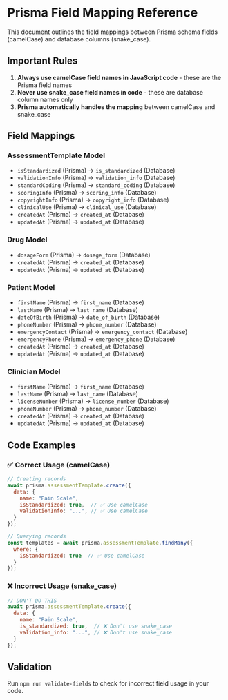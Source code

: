 # Prisma Field Mapping Reference

This document outlines the field mappings between Prisma schema fields (camelCase) and database columns (snake_case).

## Important Rules

1. **Always use camelCase field names in JavaScript code** - these are the Prisma field names
2. **Never use snake_case field names in code** - these are database column names only
3. **Prisma automatically handles the mapping** between camelCase and snake_case

## Field Mappings

### AssessmentTemplate Model
- `isStandardized` (Prisma) → `is_standardized` (Database)
- `validationInfo` (Prisma) → `validation_info` (Database)
- `standardCoding` (Prisma) → `standard_coding` (Database)
- `scoringInfo` (Prisma) → `scoring_info` (Database)
- `copyrightInfo` (Prisma) → `copyright_info` (Database)
- `clinicalUse` (Prisma) → `clinical_use` (Database)
- `createdAt` (Prisma) → `created_at` (Database)
- `updatedAt` (Prisma) → `updated_at` (Database)

### Drug Model
- `dosageForm` (Prisma) → `dosage_form` (Database)
- `createdAt` (Prisma) → `created_at` (Database)
- `updatedAt` (Prisma) → `updated_at` (Database)

### Patient Model
- `firstName` (Prisma) → `first_name` (Database)
- `lastName` (Prisma) → `last_name` (Database)
- `dateOfBirth` (Prisma) → `date_of_birth` (Database)
- `phoneNumber` (Prisma) → `phone_number` (Database)
- `emergencyContact` (Prisma) → `emergency_contact` (Database)
- `emergencyPhone` (Prisma) → `emergency_phone` (Database)
- `createdAt` (Prisma) → `created_at` (Database)
- `updatedAt` (Prisma) → `updated_at` (Database)

### Clinician Model
- `firstName` (Prisma) → `first_name` (Database)
- `lastName` (Prisma) → `last_name` (Database)
- `licenseNumber` (Prisma) → `license_number` (Database)
- `phoneNumber` (Prisma) → `phone_number` (Database)
- `createdAt` (Prisma) → `created_at` (Database)
- `updatedAt` (Prisma) → `updated_at` (Database)

## Code Examples

### ✅ Correct Usage (camelCase)
```javascript
// Creating records
await prisma.assessmentTemplate.create({
  data: {
    name: "Pain Scale",
    isStandardized: true,  // ✅ Use camelCase
    validationInfo: "...", // ✅ Use camelCase
  }
});

// Querying records
const templates = await prisma.assessmentTemplate.findMany({
  where: {
    isStandardized: true  // ✅ Use camelCase
  }
});
```

### ❌ Incorrect Usage (snake_case)
```javascript
// DON'T DO THIS
await prisma.assessmentTemplate.create({
  data: {
    name: "Pain Scale",
    is_standardized: true,  // ❌ Don't use snake_case
    validation_info: "...", // ❌ Don't use snake_case
  }
});
```

## Validation

Run `npm run validate-fields` to check for incorrect field usage in your code.
